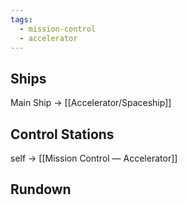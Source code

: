 ```yaml
---
tags:
  - mission-control
  - accelerator
---
```

## Ships

Main Ship -> [[Accelerator/Spaceship]]

## Control Stations

self -> [[Mission Control — Accelerator]] 

## Rundown
